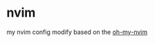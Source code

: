 # nvim
my nvim config modify based on the [oh-my-nvim](https://github.com/hardhackerlabs/oh-my-nvim)
